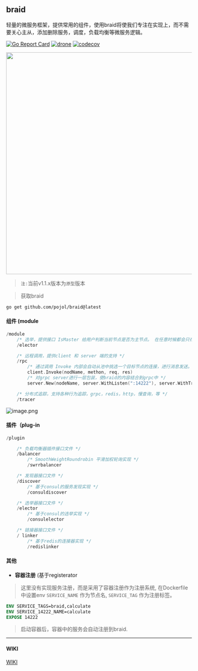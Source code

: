 ## braid
轻量的微服务框架，提供常用的组件，使用braid将使我们专注在实现上，而不需要关心主从，添加删除服务，调度，负载均衡等微服务逻辑。

[![Go Report Card](https://goreportcard.com/badge/github.com/pojol/braid)](https://goreportcard.com/report/github.com/pojol/braid)
[![drone](http://123.207.198.57:8001/api/badges/pojol/braid/status.svg?branch=develop)](dev)
[![codecov](https://codecov.io/gh/pojol/braid/branch/master/graph/badge.svg)](https://codecov.io/gh/pojol/braid)


<img src="https://i.postimg.cc/B6b6CMjM/image.png" width="600">

> `注:`当前v1.1.x版本为`原型`版本 

> 获取braid

```bash
go get github.com/pojol/braid@latest
```

#### 组件 (module
> 

``` go
/module
    /* 选举，提供接口 IsMaster 给用户判断当前节点是否为主节点。 在任意时候都会只存在一个主节点，当原有的主节点下线后，会选举出新的主节点*/
    /elector

    /* 远程调用，提供client 和 server 端的支持 */
    /rpc
        /* 通过调用 Invoke 内部会自动从池中挑选一个目标节点的连接，进行消息发送。 */
        client.Invoke(nodName, methon, req, res)
        /* 对grpc server进行一层包装，使braid的内容结合到grpc中 */
        server.New(nodeName, server.WithListen(":14222"), server.WithTracing())

    /* 分布式追踪，支持各种行为追踪，grpc，redis，http，慢查询，等 */
    /tracer
```
![image.png](https://i.loli.net/2020/06/19/CwbvuhyjKkXLf6d.png)


#### 插件（plug-in
> 

```go
/plugin

    /* 负载均衡器插件接口文件 */
    /balancer
        /* SmoothWeightRoundrobin 平滑加权轮询实现 */
        /swrrbalancer

    /* 发现器接口文件 */
    /discover
        /* 基于consul的服务发现实现 */
        /consuldiscover

    /* 选举器接口文件 */
    /elector
        /* 基于consul的选举实现 */
        /consulelector

    /* 链接器接口文件 */
    / linker
        /* 基于redis的连接器实现 */
        /redislinker

```

#### 其他

* **容器注册** (基于registerator
> 这里没有实现服务注册，而是采用了容器注册作为注册系统,
> 在Dockerfile中设置env `SERVICE_NAME` 作为节点名, `SERVICE_TAG` 作为注册标签。
```Dockerfile
ENV SERVICE_TAGS=braid,calculate
ENV SERVICE_14222_NAME=calculate
EXPOSE 14222
```
> 启动容器后，容器中的服务会自动注册到braid.

***

#### WIKI
[WIKI](https://github.com/pojol/braid/wiki "WIKI")